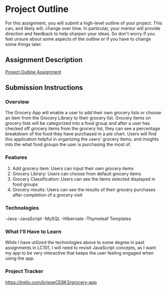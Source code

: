 # Project Outline
For this assignment, you will submit a high-level outline of your project. This can, and likely will, change over time. In particular, your mentor will provide direction and feedback to help sharpen your ideas. So don't worry if you feel unsure about some aspects of the outline or if you have to change some things later.

## Assignment Description
[Project Outline Assignment](https://education.launchcode.org/liftoff/modules/assignments/project-outline)

## Submission Instructions

### Overview
The Grocery App will enable a user to add their own grocery lists or choose an item from the Grocery Library to their grocery list. Grocery items on grocery lists will be categorized into a food group and after a user has checked off grocery items from the grocery list, they can see a percentage breakdown of the food they have purchased in a pie chart. Users will find this application helpful in organizing the users' grocery items; and insights into the what food groups the user is purchasing the most of.
### Features
1. Add grocery item: Users can input their own grocery items
2. Grocery Library: Users can choose from default grocery items
3. Grocery Classification: Users can see the items selected displayed in food groups
4. Grocery results: Users can see the results of their grocery purchases after completion of a grocery visit
### Technologies
-Java
-JavaScript
-MySQL
-Hibernate
-Thymeleaf Templates
### What I'll Have to Learn
While I have utilized the technologies above to some degree in past assignments in LC101, I will need to revisit JavaScript concepts, as I want my app to be very interactive that keeps the user feeling engaged when using the app.
### Project Tracker
https://trello.com/b/gowCE8K3/grocery-app
